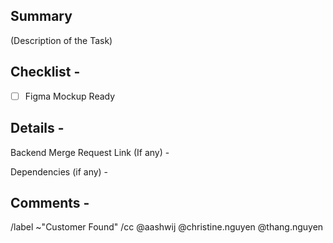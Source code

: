 

## Summary

(Description of the Task)

## Checklist -

- [ ] Figma Mockup Ready

## Details -
Backend Merge Request Link (If any) -

Dependencies (if any) -

## Comments -


/label ~"Customer Found"
/cc @aashwij @christine.nguyen @thang.nguyen
